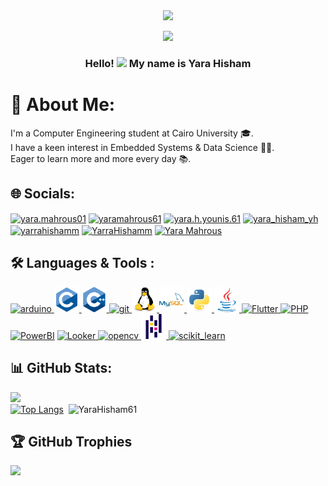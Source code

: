<div id="header" align="center">
  <img src="https://media.giphy.com/media/v1.Y2lkPTc5MGI3NjExcThhYXp0b2trdWV1cG83djJ0Z3dkaWIxbmd4a3gwNXl2Znl5MTV6cSZlcD12MV9pbnRlcm5hbF9naWZfYnlfaWQmY3Q9Zw/2IudUHdI075HL02Pkk/giphy.gif"/>
  
 ![](https://komarev.com/ghpvc/?username=YaraHisham61&color=blueviolet)
</div>
<h3 align="center">Hello! <img src="https://media.giphy.com/media/hvRJCLFzcasrR4ia7z/giphy.gif" width="22px"/> My name is Yara Hisham</h3>

# 💫 About Me:
I'm a Computer Engineering student at Cairo University 🎓. <br>I have a keen interest in Embedded Systems & Data Science 👩‍💻.<br>Eager to learn more and more every day 📚.<br>


## 🌐 Socials:
<a href="https://mail.google.com/mail/?view=cm&fs=1&to=yara.mahrous01@eng-st.cu.edu.eg" target="blank"><img align="center" src="https://github.com/user-attachments/assets/b8102cb5-8a21-48c5-8e8d-438ce0e3a5eb" alt="yara.mahrous01" height="40" width="40" /></a>
<a href="https://linkedin.com/in/yaramahrous61" target="blank"><img align="center" src="https://raw.githubusercontent.com/rahuldkjain/github-profile-readme-generator/master/src/images/icons/Social/linked-in-alt.svg" alt="yaramahrous61" height="30" width="40" /></a>
<a href="https://fb.com/yara.h.younis.61" target="blank"><img align="center" src="https://raw.githubusercontent.com/rahuldkjain/github-profile-readme-generator/master/src/images/icons/Social/facebook.svg" alt="yara.h.younis.61" height="30" width="40" /></a>
<a href="https://www.hackerrank.com/yara_hisham_yh" target="blank"><img align="center" src="https://raw.githubusercontent.com/rahuldkjain/github-profile-readme-generator/master/src/images/icons/Social/hackerrank.svg" alt="yara_hisham_yh" height="30" width="40" /></a>
<a href="https://codeforces.com/profile/yarrahishamm" target="blank"><img align="center" src="https://raw.githubusercontent.com/rahuldkjain/github-profile-readme-generator/master/src/images/icons/Social/codeforces.svg" alt="yarrahishamm" height="30" width="40" /></a>
<a href="https://leetcode.com/YarraHishamm/" target="blank"><img align="center" src="https://github.com/user-attachments/assets/d2cf91e1-17ac-4fb1-a091-16003511628e" alt="YarraHishamm" height="40" width="40"/></a>
<a href="https://www.kaggle.com/yaramahrous" alt="Yara Mahrous"><img align="center" src="https://github.com/user-attachments/assets/d5f951e9-ec39-495f-9bef-2e6236c214d9" alt="Yara Mahrous" height="35" width="35" /></a>
</p>



## :hammer_and_wrench: Languages & Tools :
<p align="left"> <a href="https://www.arduino.cc/" target="_blank" rel="noreferrer"> <img src="https://cdn.worldvectorlogo.com/logos/arduino-1.svg" alt="arduino" width="40" height="40"/> </a> <a href="https://www.cprogramming.com/" target="_blank" rel="noreferrer"> <img src="https://raw.githubusercontent.com/devicons/devicon/master/icons/c/c-original.svg" alt="c" width="40" height="40"/> </a> <a href="https://www.w3schools.com/cpp/" target="_blank" rel="noreferrer"> <img src="https://raw.githubusercontent.com/devicons/devicon/master/icons/cplusplus/cplusplus-original.svg" alt="cplusplus" width="40" height="40"/> </a> <a href="https://git-scm.com/" target="_blank" rel="noreferrer"> <img src="https://www.vectorlogo.zone/logos/git-scm/git-scm-icon.svg" alt="git" width="40" height="40"/> </a> <a href="https://www.linux.org/" target="_blank" rel="noreferrer"> <img src="https://raw.githubusercontent.com/devicons/devicon/master/icons/linux/linux-original.svg" alt="linux" width="40" height="40"/> </a> <a href="https://www.mysql.com/" target="_blank" rel="noreferrer"> <img src="https://raw.githubusercontent.com/devicons/devicon/master/icons/mysql/mysql-original-wordmark.svg" alt="mysql" width="40" height="40"/> </a> <a href="https://www.python.org" target="_blank" rel="noreferrer"> <img src="https://raw.githubusercontent.com/devicons/devicon/master/icons/python/python-original.svg" alt="python" width="40" height="40"/> </a>  <a href="https://www.java.com" target="_blank" rel="noreferrer"> <img src="https://raw.githubusercontent.com/devicons/devicon/master/icons/java/java-original.svg" alt="java" width="40" height="40"/> </a> <a href="https://flutter.dev/" target="_blank" rel="noreferrer"> <img src="https://user-images.githubusercontent.com/88517271/230744814-46a60d9e-ade0-419d-b075-dea3063e7e3d.png" alt="Flutter" width="40" height="40"/> </a> <a href="https://www.php.net/" target="_blank" rel="noreferrer"> <img src="https://user-images.githubusercontent.com/88517271/230744281-51f31662-7468-4df3-a00b-717b00cdea76.png" alt="PHP" width="40" height="40"/></a>
<a href="https://www.microsoft.com/en-us/power-platform/products/power-bi" target="_blank" rel="noreferrer"> <img src="https://github.com/user-attachments/assets/13bee022-4609-408f-82a5-bba9895fb718" alt="PowerBI" width="40" height="40"/></a>
<a href="https://cloud.google.com/looker?hl=en" target="_blank" rel="noreferrer"> <img src="https://github.com/user-attachments/assets/5c732de8-40f9-47d9-8dfb-a27ae1971791" alt="Looker" width="40" height="40"/>
  <a href="https://opencv.org/" target="_blank" rel="noreferrer"> <img src="https://www.vectorlogo.zone/logos/opencv/opencv-icon.svg" alt="opencv" width="40" height="40"/> </a> <a href="https://pandas.pydata.org/" target="_blank" rel="noreferrer"> <img src="https://raw.githubusercontent.com/devicons/devicon/2ae2a900d2f041da66e950e4d48052658d850630/icons/pandas/pandas-original.svg" alt="pandas" width="40" height="40"/> </a>  <a href="https://scikit-learn.org/" target="_blank" rel="noreferrer"> <img src="https://upload.wikimedia.org/wikipedia/commons/0/05/Scikit_learn_logo_small.svg" alt="scikit_learn" width="40" height="40"/> </a> </p>
</a>

 </p>


## 📊 GitHub Stats:
![](https://github-readme-streak-stats.herokuapp.com/?user=YaraHisham61&theme=midnight-purple&hide_border=true)<br/>
[![Top Langs](https://github-readme-stats.vercel.app/api/top-langs/?username=YaraHisham61&theme=midnight-purple&hide_border=true)](https://github.com/YaraHisham61/github-readme-stats)
 &nbsp;<img src="https://github-readme-stats.vercel.app/api?username=YaraHisham61&show_icons=true&locale=en&theme=midnight-purple&hide_border=true" alt="YaraHisham61" />

## 🏆 GitHub Trophies
![](https://github-profile-trophy.vercel.app/?username=YaraHisham61&theme=discord&no-frame=true&no-bg=false&margin-w=4)

